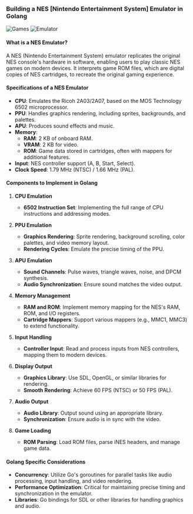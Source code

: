 ### Building a NES [Nintendo Entertainment System] Emulator in Golang

![Games](https://www.google.com/url?sa=i&url=https%3A%2F%2Fwww.pcgamesn.com%2Femulation%2Fnes-metalnes-nesticle&psig=AOvVaw3ydirsVW-5mvZyobicEyXR&ust=1716493510509000&source=images&cd=vfe&opi=89978449&ved=0CBIQjRxqFwoTCPCftuSCooYDFQAAAAAdAAAAABAE)
![Emulator](https://www.google.com/url?sa=i&url=https%3A%2F%2Fmedium.com%2F%40guilospanck%2Fthe-journey-of-writing-a-nes-emulator-part-i-the-cpu-6e83b50baa37&psig=AOvVaw3ydirsVW-5mvZyobicEyXR&ust=1716493510509000&source=images&cd=vfe&opi=89978449&ved=0CBIQjRxqFwoTCPCftuSCooYDFQAAAAAdAAAAABAI)

#### What is a NES Emulator?

A NES (Nintendo Entertainment System) emulator replicates the original NES console's hardware in software, enabling users to play classic NES games on modern devices. It interprets game ROM files, which are digital copies of NES cartridges, to recreate the original gaming experience.

#### Specifications of a NES Emulator

- **CPU**: Emulates the Ricoh 2A03/2A07, based on the MOS Technology 6502 microprocessor.
- **PPU**: Handles graphics rendering, including sprites, backgrounds, and palettes.
- **APU**: Produces sound effects and music.
- **Memory**:
  - **RAM**: 2 KB of onboard RAM.
  - **VRAM**: 2 KB for video.
  - **ROM**: Game data stored in cartridges, often with mappers for additional features.
- **Input**: NES controller support (A, B, Start, Select).
- **Clock Speed**: 1.79 MHz (NTSC) / 1.66 MHz (PAL).

#### Components to Implement in Golang

1. **CPU Emulation**
   - **6502 Instruction Set**: Implementing the full range of CPU instructions and addressing modes.

2. **PPU Emulation**
   - **Graphics Rendering**: Sprite rendering, background scrolling, color palettes, and video memory layout.
   - **Rendering Cycles**: Emulate the precise timing of the PPU.

3. **APU Emulation**
   - **Sound Channels**: Pulse waves, triangle waves, noise, and DPCM synthesis.
   - **Audio Synchronization**: Ensure sound matches the video output.

4. **Memory Management**
   - **RAM and ROM**: Implement memory mapping for the NES's RAM, ROM, and I/O registers.
   - **Cartridge Mappers**: Support various mappers (e.g., MMC1, MMC3) to extend functionality.

5. **Input Handling**
   - **Controller Input**: Read and process inputs from NES controllers, mapping them to modern devices.

6. **Display Output**
   - **Graphics Library**: Use SDL, OpenGL, or similar libraries for rendering.
   - **Smooth Rendering**: Achieve 60 FPS (NTSC) or 50 FPS (PAL).

7. **Audio Output**
   - **Audio Library**: Output sound using an appropriate library.
   - **Synchronization**: Ensure audio is in sync with the video.

8. **Game Loading**
   - **ROM Parsing**: Load ROM files, parse iNES headers, and manage game data.

#### Golang Specific Considerations

- **Concurrency**: Utilize Go's goroutines for parallel tasks like audio processing, input handling, and video rendering.
- **Performance Optimization**: Critical for maintaining precise timing and synchronization in the emulator.
- **Libraries**: Go bindings for SDL or other libraries for handling graphics and audio.
